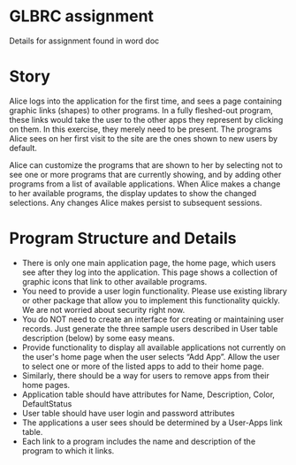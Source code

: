 # GLBRC assignment
Details for assignment found in word doc

# Story
Alice logs into the application for the first time, and sees a page containing graphic links (shapes) to other programs.  In a fully fleshed-out program, these links would take the user to the other apps they represent by clicking on them.  In this exercise, they merely need to be present. The programs Alice sees on her first visit to the site are the ones shown to new users by default.  

Alice can customize the programs that are shown to her by selecting not to see one or more programs that are currently showing, and by adding other programs from a list of available applications.  When 
Alice makes a change to her available programs, the display updates to show the changed selections.  Any changes Alice makes persist to subsequent sessions.

# Program Structure and Details
* There is only one main application page, the home page, which users see after they log into the application.  This page shows a collection of graphic icons that link to other available programs.
* You need to provide a user login functionality. Please use existing library or other package that allow you to implement this functionality quickly. We are not worried about security right now.
* You do NOT need to create an interface for creating or maintaining user records.  Just generate the three sample users described in User table description (below) by some easy means.
* Provide functionality to display all available applications not currently on the user's home page when the user selects “Add App”.  Allow the user to select one or more of the listed apps to add to their home page.
* Similarly, there should be a way for users to remove apps from their home pages.
* Application table should have attributes for Name, Description, Color, DefaultStatus
* User table should have user login and password attributes
* The applications a user sees should be determined by a User-Apps link table.
* Each link to a program includes the name and description of the program to which it links.

